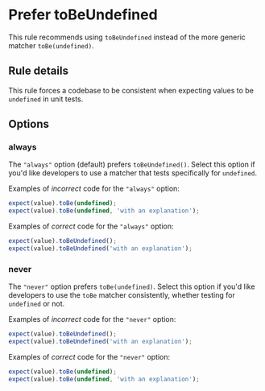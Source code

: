 # Prefer toBeUndefined

This rule recommends using `toBeUndefined` instead of the more generic matcher
`toBe(undefined)`.

## Rule details

This rule forces a codebase to be consistent when expecting values to be
`undefined` in unit tests.

## Options

### always

The `"always"` option (default) prefers `toBeUndefined()`. Select this option
if you'd like developers to use a matcher that tests specifically for
`undefined`.

Examples of *incorrect* code for the `"always"` option:

```js
expect(value).toBe(undefined);
expect(value).toBe(undefined, 'with an explanation');
```

Examples of *correct* code for the `"always"` option:

```js
expect(value).toBeUndefined();
expect(value).toBeUndefined('with an explanation');
```

### never

The `"never"` option prefers `toBe(undefined)`. Select this option if you'd
like developers to use the `toBe` matcher consistently, whether testing
for `undefined` or not.

Examples of *incorrect* code for the `"never"` option:

```js
expect(value).toBeUndefined();
expect(value).toBeUndefined('with an explanation');
```

Examples of *correct* code for the `"never"` option:

```js
expect(value).toBe(undefined);
expect(value).toBe(undefined, 'with an explanation');
```
